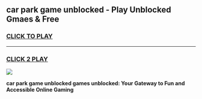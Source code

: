 
## car park game unblocked - Play Unblocked Gmaes & Free
<h3>
<a href="https://premium.freeplayer.one?title=car_park_game_unblocked&ref=20F">CLICK TO PLAY</a></h3>
<hr>

<h3>
<a href="https://premium.freeplayer.one?title=car_park_game_unblocked&ref=20F">CLICK 2 PLAY</a>
  
</h3>

<a href="https://premium.freeplayer.one?title=car_park_game_unblocked&ref=20F/"><img src="https://clearcache.store/games.png"></a>


**car park game unblocked games unblocked: Your Gateway to Fun and Accessible Online Gaming**
